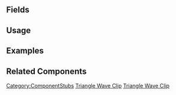 <languages></languages> <translate>

## Fields

## Usage

## Examples

## Related Components

</translate>

[Category:ComponentStubs](Category:ComponentStubs "wikilink") [Triangle
Wave Clip](Category:Components{{#translation:}} "wikilink") [Triangle
Wave
Clip](Category:Components:Assets:Procedural_Audio_Clips{{#translation:}} "wikilink")
